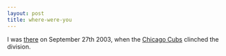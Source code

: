 ```yaml
---
layout: post
title: where-were-you
---
```

I was
[there](http://chicago.cubs.mlb.com/NASApp/mlb/chc/ballpark/chc_ballpark_history.jsp)
on September 27th 2003, when the [Chicago
Cubs](http://chicago.cubs.mlb.com/) clinched the division.
